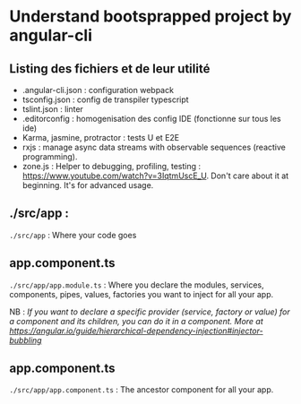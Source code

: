 # Understand bootsprapped project by angular-cli

## Listing des fichiers et de leur utilité

* .angular-cli.json : configuration webpack
* tsconfig.json : config de transpiler typescript
* tslint.json : linter
* .editorconfig : homogenisation des config IDE (fonctionne sur tous les ide)
* Karma, jasmine, protractor : tests U et E2E
* rxjs : manage async data streams with observable sequences (reactive programming).
* zone.js : Helper to debugging, profiling, testing : https://www.youtube.com/watch?v=3IqtmUscE_U. Don't care about it at beginning. It's for advanced usage.

## ./src/app :

`./src/app` : Where your code goes

## app.component.ts

`./src/app/app.module.ts` : Where you declare the modules, services, components, pipes, values, factories you want to inject for all your app.

NB : *If you want to declare a specific provider (service, factory or value) for a component and its children, you can do it in a component. More at https://angular.io/guide/hierarchical-dependency-injection#injector-bubbling*

## app.component.ts

`./src/app/app.component.ts` : The ancestor component for all your app.




